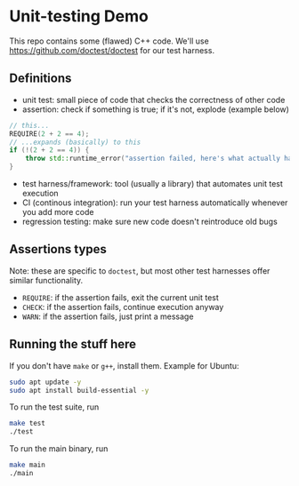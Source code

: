 # Unit-testing Demo
This repo contains some (flawed) C++ code. We'll use https://github.com/doctest/doctest for our test harness.

## Definitions
- unit test: small piece of code that checks the correctness of other code
- assertion: check if something is true; if it's not, explode (example below)
```c++
// this...
REQUIRE(2 + 2 == 4);
// ...expands (basically) to this
if (!(2 + 2 == 4)) {
    throw std::runtime_error("assertion failed, here's what actually happened: ...");
}
```
- test harness/framework: tool (usually a library) that automates unit test execution
- CI (continous integration): run your test harness automatically whenever you add more code
- regression testing: make sure new code doesn't reintroduce old bugs

## Assertions types
Note: these are specific to `doctest`, but most other test harnesses offer similar functionality.
- `REQUIRE`: if the assertion fails, exit the current unit test
- `CHECK`: if the assertion fails, continue execution anyway
- `WARN`: if the assertion fails, just print a message

## Running the stuff here
If you don't have `make` or `g++`, install them. Example for Ubuntu:
```sh
sudo apt update -y
sudo apt install build-essential -y
```
To run the test suite, run
```sh
make test
./test
```
To run the main binary, run
```sh
make main
./main
```
